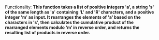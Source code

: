 Functionality: **This function takes a list of positive integers 'a', a string 's' of the same length as 'a' containing 'L' and 'R' characters, and a positive integer 'm' as input. It rearranges the elements of 'a' based on the characters in 's', then calculates the cumulative product of the rearranged elements modulo 'm' in reverse order, and returns the resulting list of products in reverse order.**